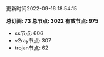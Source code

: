 更新时间2022-09-16 18:54:15

**总订阅: 73**
**总节点: 3022**
**有效节点: 975**
- ss节点: 606
- v2ray节点: 307
- trojan节点: 62
